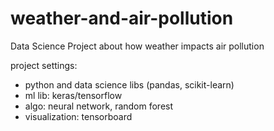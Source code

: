 # weather-and-air-pollution
Data Science Project about how weather impacts air pollution

project settings:
- python and data science libs (pandas, scikit-learn)
- ml lib: keras/tensorflow
- algo: neural network, random forest
- visualization: tensorboard
